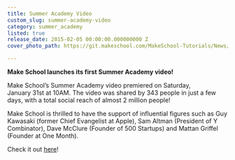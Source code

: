 ```yaml
---
title: Summer Academy Video
custom_slug: summer-academy-video
category: summer_academy
listed: true
release_date: 2015-02-05 00:00:00.000000000 Z
cover_photo_path: https://git.makeschool.com/MakeSchool-Tutorials/News/f744d331484d043a373ee2a33d63626c352255d4//663032db-cf16-441b-9103-c518947c70e1/cover_photo.jpeg

---
```

**Make School launches its first Summer Academy video!**

Make School’s Summer Academy video premiered on Saturday, January 31st at 10AM. The video was shared by 343 people in just a few days, with a total social reach of almost 2 million people! 

Make School is thrilled to have the support of influential figures such as Guy Kawasaki (former Chief Evangelist at Apple), Sam Altman (President of Y Combinator), Dave McClure (Founder of 500 Startups) and Mattan Griffel (Founder at One Month).

Check it out [here](https://www.youtube.com/watch?v=0aNOvs3foXE)!